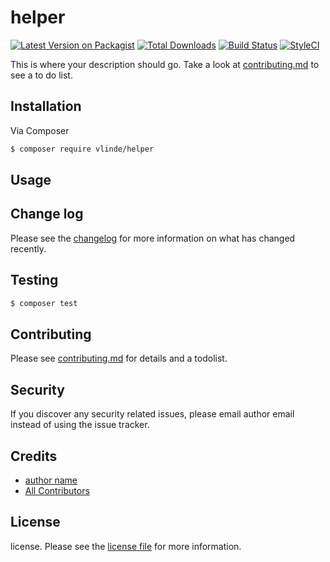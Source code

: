 # helper

[![Latest Version on Packagist][ico-version]][link-packagist]
[![Total Downloads][ico-downloads]][link-downloads]
[![Build Status][ico-travis]][link-travis]
[![StyleCI][ico-styleci]][link-styleci]

This is where your description should go. Take a look at [contributing.md](contributing.md) to see a to do list.

## Installation

Via Composer

``` bash
$ composer require vlinde/helper
```

## Usage

## Change log

Please see the [changelog](changelog.md) for more information on what has changed recently.

## Testing

``` bash
$ composer test
```

## Contributing

Please see [contributing.md](contributing.md) for details and a todolist.

## Security

If you discover any security related issues, please email author email instead of using the issue tracker.

## Credits

- [author name][link-author]
- [All Contributors][link-contributors]

## License

license. Please see the [license file](license.md) for more information.

[ico-version]: https://img.shields.io/packagist/v/vlinde/helper.svg?style=flat-square
[ico-downloads]: https://img.shields.io/packagist/dt/vlinde/helper.svg?style=flat-square
[ico-travis]: https://img.shields.io/travis/vlinde/helper/master.svg?style=flat-square
[ico-styleci]: https://styleci.io/repos/12345678/shield

[link-packagist]: https://packagist.org/packages/vlinde/helper
[link-downloads]: https://packagist.org/packages/vlinde/helper
[link-travis]: https://travis-ci.org/vlinde/helper
[link-styleci]: https://styleci.io/repos/12345678
[link-author]: https://github.com/vlinde
[link-contributors]: ../../contributors
